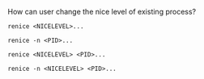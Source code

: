 How can user change the nice level of existing process?

    renice <NICELEVEL>...

    renice -n <PID>...

    renice <NICELEVEL> <PID>...

    renice -n <NICELEVEL> <PID>...
